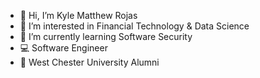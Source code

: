 - 👋 Hi, I’m Kyle Matthew Rojas
- 👀 I’m interested in Financial Technology & Data Science
- 🌱 I’m currently learning Software Security
- 💻 Software Engineer
- 🐏 West Chester University Alumni 

<!---
Kyle-Matthew-Rojas/Kyle-Matthew-Rojas is a ✨ special ✨ repository because its `README.md` (this file) appears on your GitHub profile.
You can click the Preview link to take a look at your changes.
--->
